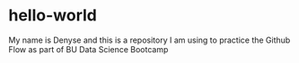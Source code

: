 # hello-world
My name is Denyse and this is a repository I am using to practice the Github Flow as part of BU Data Science Bootcamp
